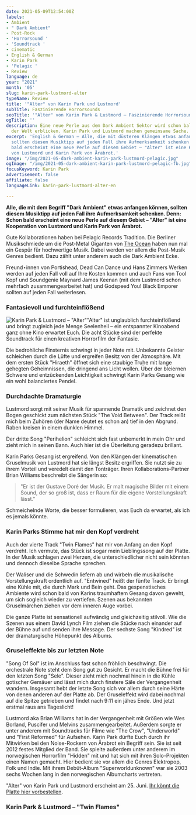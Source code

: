 ```yaml
---
date: 2021-05-09T12:54:00Z
labels:
- Ambient
- " Dark Ambient"
- Post-Rock
- 'Horrorsound '
- 'Soundtrack '
- cinematic
- English & German
- Karin Park
- 'Pelagic '
- Review
language: de
year: "2021"
month: '05'
slug: karin-park-lustmord-alter
typeName: Review
title: '"Alter" von Karin Park und Lustmord'
subTitle: Faszinierende Horrorsounds
seoTitle: '"Alter" von Karin Park & Lustmord – Faszinierende Horrorsounds'
ogTitle: ''
description: Eine neue Perle aus dem Dark Ambient Sektor wird schon bald das Licht
  der Welt erblicken. Karin Park und Lustmord machen gemeinsame Sache.
excerpt: 'English & German – Alle, die mit düsteren Klängen etwas anfangen können,
  sollten diesem Musiktipp auf jeden Fall ihre Aufmerksamkeit schenken. Denn: Schon
  bald erscheint eine neue Perle auf diesem Gebiet – "Alter" ist eine Kooperation
  von Lustmord und Karin Park von Årabrot.'
image: "/img/2021-05-dark-ambient-karin-park-lustmord-pelagic.jpg"
ogImage: "/img/2021-05-dark-ambient-karin-park-lustmord-pelagic-fb.jpg"
focusKeyword: Karin Park
advertisement: false
affiliate: false
languageLink: karin-park-lustmord-alter-en

---
```

**Alle, die mit dem Begriff "Dark Ambient" etwas anfangen können, sollten diesem Musiktipp auf jeden Fall ihre Aufmerksamkeit schenken. Denn: Schon bald erscheint eine neue Perle auf diesem Gebiet – "Alter" ist eine Kooperation von Lustmord und Karin Park von Årabrot.**

Gute Kollaborationen haben bei Pelagic Records Tradition. Die Berliner Musikschmiede um die Post-Metal Giganten von [The Ocean](http://cardamonchai.com/2020/09/the-ocean-robin-staps-interview/) haben nun mal ein Gespür für hochwertige Musik. Dabei werden vor allem die Post-Musik Genres bedient. Dazu zählt unter anderem auch die Dark Ambient Ecke.

Freund⋆innen von Portishead, Dead Can Dance und Hans Zimmers Werken werden auf jeden Fall voll auf Ihre Kosten kommen und auch Fans von Tool Kopf und Soundgenie Maynard James Keenan (mit dem Lustmord schon mehrfach zusammengearbeitet hat) und Godspeed You! Black Emporer sollten auf jeden Fall weiterlesen.

### Fantasievoll und furchteinflößend

![Karin Park & Lustmord – "Alter"](/img/2021-05-alter-karin-park-lustmord-pelagic.jpg 'Karin Park & Lustmord – "Alter"')"Alter" ist unglaublich furchteinflößend und bringt zugleich jede Menge Seelenheil – ein entspannter Kinoabend ganz ohne Kino erwartet Euch. Die acht Stücke sind der perfekte Soundtrack für einen kreativen Horrorfilm der Fantasie.

Die bedrohliche Finsternis schwingt in jeder Note mit. Unbekannte Geister schleichen durch die Lüfte und ergreifen Besitz von der Atmosphäre. Mit dem ersten Stück "Hiraeth" öffnet sich eine staubige Truhe mit lange gehegten Geheimnissen, die dringend ans Licht wollen. Über der bleiernen Schwere und entzückenden Leichtigkeit schwingt Karin Parks Gesang wie ein wohl balanciertes Pendel.

### Durchdachte Dramaturgie

Lustmord sorgt mit seiner Musik für spannende Dramatik und zeichnet den Bogen geschickt zum nächsten Stück "The Void Between". Der Track reißt mich beim Zuhören (der Name deutet es schon an) tief in den Abgrund. Raben kreisen in einem dunklen Himmel.

Der dritte Song "Perihelion" schleicht sich fast unbemerkt in mein Ohr und zieht mich in seinen Bann. Auch hier ist die Überleitung geradezu brillant.

Karin Parks Gesang ist ergreifend. Von den Klängen der kinematischen Gruselmusik von Lustmord hat sie längst Besitz ergriffen. Sie nutzt sie zu ihrem Vorteil und veredelt damit den Tonträger. Ihren Kollaborations-Partner Brian Williams beschreibt die Sängerin so:

> "Er ist der Gustave Doré der Musik. Er malt magische Bilder mit einem Sound, der so groß ist, dass er Raum für die eigene Vorstellungskraft lässt."

Schmeichelnde Worte, die besser formulieren, was Euch da erwartet, als ich es jemals könnte.

### Karin Parks Stimme hat mir den Kopf verdreht

Auch der vierte Track "Twin Flames" hat mir von Anfang an den Kopf verdreht. Ich vermute, das Stück ist sogar mein Lieblingssong auf der Platte. In der Musik schlagen zwei Herzen, die unterschiedlicher nicht sein könnten und dennoch dieselbe Sprache sprechen.

Der Waliser und die Schwedin liefern ab und wirbeln die musikalische Vorstellungskraft ordentlich auf. "Entwined" heißt der fünfte Track. Er bringt eine Kühle mit, die durch Mark und Bein geht. Das gespenstisches Ambiente wird schon bald von Karins traumhaftem Gesang davon geweht, um sich sogleich wieder zu vertiefen. Szenen aus bekannten Gruselmärchen ziehen vor dem inneren Auge vorbei.

Die ganze Platte ist sensationell aufwändig und gleichzeitig stilvoll. Wie die Szenen aus einem David Lynch Film ziehen die Stücke nach einander auf der Bühne auf und senden ihre Message. Der sechste Song "Kindred" ist der dramaturgische Höhepunkt des Albums.

### Gruseleffekte bis zur letzten Note

"Song Of Sol" ist im Anschluss fast schon fröhlich beschwingt. Die orchestrale Note steht dem Song gut zu Gesicht. Er macht die Bühne frei für den letzten Song "Sele". Dieser zieht mich nochmal hinein in die Kühle gotischer Gemäuer und lässt mich durch finstere Säle der Vergangenheit wandern. Insgesamt hebt der letzte Song sich vor allem durch seine Härte von denen anderen auf der Platte ab. Der Gruseleffekt wird dabei nochmal auf die Spitze getrieben und findet nach 9:11 ein jähes Ende. Und jetzt erstmal raus ans Tageslicht!

Lustmord aka Brian Williams hat in der Vergangenheit mit Größen wie Wes Borland, Puscifer und Melvins zusammengearbeitet. Außerdem sorgte er unter anderem mit Soundtracks für Filme wie "The Crow", "Underworld" und "First Reformed" für Aufsehen. Karin Park dürfte Euch durch ihr Mitwirken bei den Noise-Rockern von Årabrot ein Begriff sein. Sie ist seit 2012 festes Mitglied der Band. Sie spielte außerdem unter anderem im norwegischen Horrorfilm "Hidden" mit und hat sich mit ihren Solo-Projekten einen Namen gemacht. Hier bedient sie vor allem die Genres Elektropop, Folk und Indie. Mit ihrem Debüt-Album "Superworldunknown" war sie 2003 sechs Wochen lang in den norwegischen Albumcharts vertreten.

"Alter" von Karin Park und Lustmord erscheint am 25. Juni. [Ihr könnt die Platte hier vorbestellen](https://pelagic-records.com/product/lustmord-karin-park-alter-2lp/).

### Karin Park & Lustmord – "Twin Flames"

<YouTube id="hzDb-7IKLy4" />